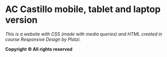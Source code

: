 # AC Castillo mobile, tablet and laptop version

_This is a website with CSS (made with media queries) and HTML created in course Responsive Design by Platzi._

**Copyright © All rights reserved**
